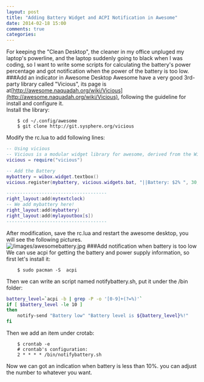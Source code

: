 ```yaml
---
layout: post
title: "Adding Battery Widget and ACPI Notification in Awesome"
date: 2014-02-18 15:00
comments: true
categories: 
---
```

For keeping the "Clean Desktop", the cleaner in my office unpluged my laptop's powerline, and the laptop suddenly going to black when I was coding, so I want to write some scripts for calculating the battery's power percentage and got notification when the power of the battery is too low. <br />
###Add an indicator in Awesome Desktop
Awesome have a very good 3rd-party library called "Vicious", its page is at[http://awesome.naquadah.org/wiki/Vicious](http://awesome.naquadah.org/wiki/Vicious), following the guideline for install and configure it.<br />
Install the library: 

```
	$ cd ~/.config/awesome
	$ git clone http://git.sysphere.org/vicious

```
Modify the rc.lua to add following lines:

```lua rc.lua
-- Using vicious
-- Vicious is a modular widget library for awesome, derived from the Wicked widget library. 
vicious = require("vicious")

-- Add the Battery 
mybattery = wibox.widget.textbox()
vicious.register(mybattery, vicious.widgets.bat, "||Battery: $2% ", 30, "BAT0")

-------------------------------------
right_layout:add(mytextclock)
-- We add mybattery here!
right_layout:add(mybattery)
right_layout:add(mylayoutbox[s])
-------------------------------------


```
After modification, save the rc.lua and restart the awesome desktop, you will see the following pictures. <br />
![/images/awesomebattery.jpg](/images/awesomebattery.jpg)
###Add notification when battery is too low
We can use acpi for getting the battery and power supply information, so first let's install it: <br />

```
	$ sudo pacman -S  acpi

```
Then we can write an script named notifybattery.sh, put it under the /bin folder: <br />

```sh notifybattery.sh
battery_level=`acpi -b | grep -P -o '[0-9]+(?=%)'`
if [ $battery_level -le 10 ]
then
    notify-send "Battery low" "Battery level is ${battery_level}%!"
fi

```
Then we add an item under crotab:<br />

```
	$ crontab -e
	# crontab's configuration:
	2 * * * * /bin/notifybattery.sh

```
Now we can got an indication when battery is less than 10%. you can adjust the number to whatever you want. 

